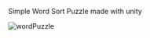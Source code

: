 Simple Word Sort Puzzle made with unity

![wordPuzzle](https://github.com/plplup/unity-word-sort-puzzle/assets/37055813/8434fcb4-8990-4862-900e-f1675ef65504)
